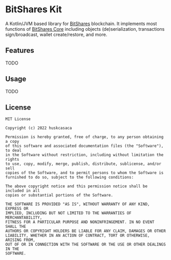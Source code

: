 # BitShares Kit
A Kotlin/JVM based library for [BitShares](https://bitshares.org) blockchain. It implements most functions of [BitShares Core](https://github.com/bitshares/bitshares-core) including objects (de)serialization, transactions sign/broadcast, wallet create/restore, and more.

## Features
TODO

## Usage
TODO

## License

    MIT License
    
    Copyright (c) 2022 huskcasaca
    
    Permission is hereby granted, free of charge, to any person obtaining a copy
    of this software and associated documentation files (the "Software"), to deal
    in the Software without restriction, including without limitation the rights
    to use, copy, modify, merge, publish, distribute, sublicense, and/or sell
    copies of the Software, and to permit persons to whom the Software is
    furnished to do so, subject to the following conditions:
    
    The above copyright notice and this permission notice shall be included in all
    copies or substantial portions of the Software.
    
    THE SOFTWARE IS PROVIDED "AS IS", WITHOUT WARRANTY OF ANY KIND, EXPRESS OR
    IMPLIED, INCLUDING BUT NOT LIMITED TO THE WARRANTIES OF MERCHANTABILITY,
    FITNESS FOR A PARTICULAR PURPOSE AND NONINFRINGEMENT. IN NO EVENT SHALL THE
    AUTHORS OR COPYRIGHT HOLDERS BE LIABLE FOR ANY CLAIM, DAMAGES OR OTHER
    LIABILITY, WHETHER IN AN ACTION OF CONTRACT, TORT OR OTHERWISE, ARISING FROM,
    OUT OF OR IN CONNECTION WITH THE SOFTWARE OR THE USE OR OTHER DEALINGS IN THE
    SOFTWARE.